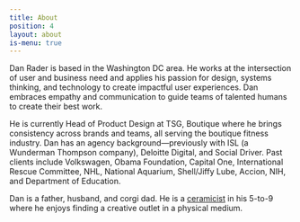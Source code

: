 ```yaml
---
title: About
position: 4
layout: about
is-menu: true
---
```


Dan Rader is based in the Washington DC area. He works at the intersection of user and business need and applies his passion for design, systems thinking, and technology to create impactful user experiences.  Dan embraces empathy and communication to guide teams of talented humans to create their best work.

He is currently Head of Product Design at TSG, Boutique where he brings consistency across brands and teams, all serving the boutique fitness industry. Dan has an agency background—previously with ISL (a Wunderman Thompson company), Deloitte Digital, and Social Driver. Past clients include Volkswagen, Obama Foundation, Capital One, International Rescue Committee, NHL, National Aquarium, Shell/Jiffy Lube, Accion, NIH, and Department of Education.

Dan is a father, husband, and corgi dad. He is a [ceramicist](/pottery/) in his 5-to-9 where he enjoys finding a creative outlet in a physical medium.
